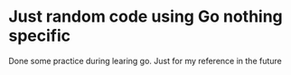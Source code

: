 # Just random code using Go nothing specific
Done some practice during learing go.
Just for my reference in the future
